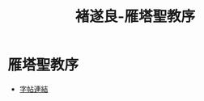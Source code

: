 ﻿---
title: '褚遂良-雁塔聖教序'
tags: ['碑刻', '楷書']
order: 8
---
# 雁塔聖教序
* [字帖連結](https://openmuseum.tw/muse/digi_object/f3d949fb735f7eeebfb7ab48214faef1)
